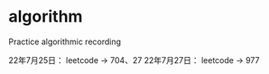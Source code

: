 # algorithm
Practice algorithmic recording

22年7月25日：
	leetcode -> 704、27
22年7月27日：
	leetcode -> 977
